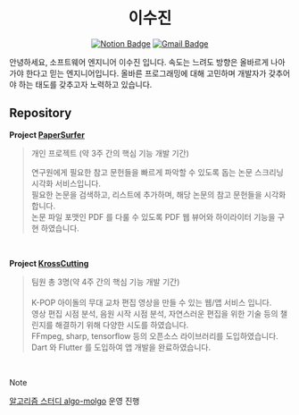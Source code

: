 
<div align=center>

# 이수진 

[![Notion Badge](https://img.shields.io/badge/Notion-FFC733?style=for-the-badge&logo=Notion&logoColor=black&link=https://zzinlee.notion.site/zzinLee-a2ea10dea2524c739b322993f56cde7d?pvs=4)](https://zzinlee.notion.site/zzinLee-a2ea10dea2524c739b322993f56cde7d?pvs=4)
[![Gmail Badge](https://img.shields.io/badge/Gmail-33A852?style=for-the-badge&logo=Gmail&link=mailto:sujin951017@gmail.com)](mailto:sujin951017@gmail.com)

</div>

안녕하세요, 소프트웨어 엔지니어 이수진 입니다.
속도는 느려도 방향은 올바르게 나아가야 한다고 믿는 엔지니어입니다.
올바른 프로그래밍에 대해 고민하며 개발자가 갖추어야 하는 태도를 갖추고자 노력하고 있습니다.


## Repository

**Project [PaperSurfer](https://github.com/zzinLee/paperSurfer)**

> 개인 프로젝트 (약 3주 간의 핵심 기능 개발 기간)<br>
>
> 연구원에게 필요한 참고 문헌들을 빠르게 파악할 수 있도록 돕는 논문 스크리닝 시각화 서비스입니다. <br>
> 필요한 논문을 검색하고, 리스트에 추가하며, 해당 논문의 참고 문헌들을 시각화 합니다. <br>
> 논문 파일 포맷인 PDF 를 다룰 수 있도록 PDF 웹 뷰어와 하이라이터 기능을 구현 하였습니다. <br>
>

<br>

**Project [KrossCutting](https://github.com/KrossCutting/KrossCutting-client)**

> 팀원 총 3명(약 4주 간의 핵심 기능 개발 기간) <br>
> <br>
> K-POP 아이돌의 무대 교차 편집 영상을 만들 수 있는 웹/앱 서비스 입니다. <br>
> 영상 편집 시점 분석, 음원 시작 시점 분석, 자연스러운 편집을 위한 기술 등의 챌린지를 해결하기 위해 다양한 시도를 하였습니다. <br>
> FFmpeg, sharp, tensorflow 등의 오픈소스 라이브러리를 도입하였습니다. <br>
> Dart 와 Flutter 를 도입하여 앱 개발을 완료하였습니다. <br>

</br>

> [!NOTE]
> [알고리즘 스터디 algo-molgo](https://github.com/Algo-Molgo/algo_molgo_study) 운영 진행

<!-- ## Interest

<img src="https://img.shields.io/badge/javaScript-%23F7DF1E?style=flat&logo=Javascript&logoColor=black">
<img src="https://img.shields.io/badge/HTML5-%23E34F26?style=flat&logo=html5&logoColor=white">
<img src="https://img.shields.io/badge/CSS-%231572B6?style=flat&logo=css3&logoColor=white">
</br>
<img src="https://img.shields.io/badge/React-%2361DAFB?style=flat&logo=React&logoColor=black">
<img src="https://img.shields.io/badge/React%20Router-%23CA4245?style=flat&logo=ReactRouter&logoColor=white">
<img src="https://img.shields.io/badge/Redux-%23764ABC?style=flat&logo=Redux&logoColor=white">
<img src="https://img.shields.io/badge/zustand-532238">
</br>
<img src="https://img.shields.io/badge/Node.js-%23339933?style=flat&logo=Node.js&logoColor=white">
<img src="https://img.shields.io/badge/Express-%23000000?style=flat&logo=Express&logoColor=white">
<img src="https://img.shields.io/badge/MongoDB-%2347A248?style=flat&logo=MongoDB&logoColor=white">
<img src="https://img.shields.io/badge/Mongoose-%23880000?style=flat&logo=Mongoose&logoColor=white">
</br>
<img src="https://img.shields.io/badge/Styled%20Components-%23DB7093?style=flat&logo=styled-components&logoColor=white">
<img src="https://img.shields.io/badge/tailwind-%2306B6D4?style=flat&logo=tailwindcss&logoColor=white">
-->



